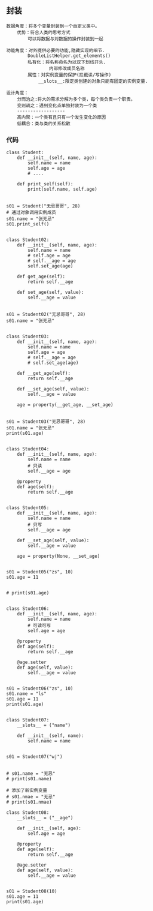 ## 封装
    数据角度：将多个变量封装到一个自定义类中。
        优势：符合人类的思考方式
            可以将数据与对数据的操作封装到一起

    功能角度：对外提供必要的功能,隐藏实现的细节.
            DoubleListHelper.get_elements()
            私有化：将名称命名为以双下划线开头.
                    内部修改成员名称
            属性：对实例变量的保护(拦截读/写操作)
                __slots__:限定类创建的对象只能有固定的实例变量.

    设计角度：
        分而治之:将大的需求分解为多个类，每个类负责一个职责。
        变则疏之：遇到变化点单独封装为一个类
        ------------------
        高内聚：一个类有且只有一个发生变化的原因
        低耦合：类与类的关系松散

### 代码
```
class Student:
    def __init__(self, name, age):
        self.name = name
        self.age = age
        # ....

    def print_self(self):
        print(self.name, self.age)


s01 = Student("无忌哥哥", 28)
# 通过对象调用实例成员
s01.name = "张无忌"
s01.print_self()


class Student02:
    def __init__(self, name, age):
        self.name = name
        # self.age = age
        # self.__age = age
        self.set_age(age)

    def get_age(self):
        return self.__age

    def set_age(self, value):
        self.__age = value


s01 = Student02("无忌哥哥", 28)
s01.name = "张无忌"


class Student03:
    def __init__(self, name, age):
        self.name = name
        self.age = age
        # self.__age = age
        # self.set_age(age)

    def __get_age(self):
        return self.__age

    def __set_age(self, value):
        self.__age = value

    age = property(__get_age, __set_age)


s01 = Student03("无忌哥哥", 28)
s01.name = "张无忌"
print(s01.age)


class Student04:
    def __init__(self, name, age):
        self.name = name
        # 只读
        self.__age = age

    @property
    def age(self):
        return self.__age


class Student05:
    def __init__(self, name, age):
        self.name = name
        # 只写
        self.__age = age

    def __set_age(self, value):
        self.__age = value

    age = property(None, __set_age)


s01 = Student05("zs", 10)
s01.age = 11


# print(s01.age)


class Student06:
    def __init__(self, name, age):
        self.name = name
        # 可读可写
        self.age = age

    @property
    def age(self):
        return self.__age

    @age.setter
    def age(self, value):
        self.__age = value


s01 = Student06("zs", 10)
s01.name = "ls"
s01.age = 11
print(s01.age)


class Student07:
    __slots__ = ("name")

    def __init__(self, name):
        self.name = name


s01 = Student07("wj")


# s01.name = "无忌"
# print(s01.name)

# 添加了新实例变量
# s01.nmae = "无忌"
# print(s01.nmae)

class Student08:
    __slots__ = ("__age")

    def __init__(self, age):
        self.age = age

    @property
    def age(self):
        return self.__age

    @age.setter
    def age(self, value):
        self.__age = value


s01 = Student08(10)
s01.age = 11
print(s01.age)
```